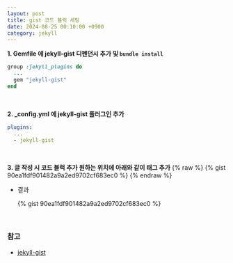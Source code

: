 ```yaml
---
layout: post
title: gist 코드 블럭 세팅
date: 2024-08-25 00:10:00 +0900
category: jekyll
---
```


**1. Gemfile 에 jekyll-gist 디펜던시 추가 및 `bundle install`**
```ruby
group :jekyll_plugins do
  ...
  gem "jekyll-gist"
end
```
<br/>

**2. _config.yml 에 jekyll-gist 플러그인 추가**
```yaml
plugins:
  ...
  - jekyll-gist
```
<br/>

**3. 글 작성 시 코드 블럭 추가 원하는 위치에 아래와 같이 태그 추가**
{% raw %}
{% gist 90ea1fdf901482a9a2ed9702cf683ec0 %}
{% endraw %}

- 결과
    
    {% gist 90ea1fdf901482a9a2ed9702cf683ec0 %}
<br/>

### 참고
- [jekyll-gist](https://github.com/jekyll/jekyll-gist)